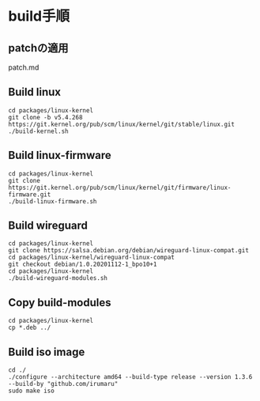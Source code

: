 # build手順

## patchの適用

patch.md

## Build linux

```
cd packages/linux-kernel
git clone -b v5.4.268 https://git.kernel.org/pub/scm/linux/kernel/git/stable/linux.git
./build-kernel.sh
```

## Build linux-firmware

```
cd packages/linux-kernel
git clone https://git.kernel.org/pub/scm/linux/kernel/git/firmware/linux-firmware.git
./build-linux-firmware.sh
```

## Build wireguard

```
cd packages/linux-kernel
git clone https://salsa.debian.org/debian/wireguard-linux-compat.git
cd packages/linux-kernel/wireguard-linux-compat
git checkout debian/1.0.20201112-1_bpo10+1
cd packages/linux-kernel
./build-wireguard-modules.sh
```

## Copy build-modules

```
cd packages/linux-kernel
cp *.deb ../
```

## Build iso image

```
cd ./
./configure --architecture amd64 --build-type release --version 1.3.6 --build-by "github.com/irumaru"
sudo make iso
```
